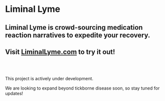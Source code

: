 # Liminal Lyme

## Liminal Lyme is crowd-sourcing medication reaction narratives to expedite your recovery.

## Visit [LiminalLyme.com](https://LiminalLyme.com) to try it out!

<br/><br/>

This project is actively under development. 

We are looking to expand beyond tickborne disease soon, so stay tuned for updates!
